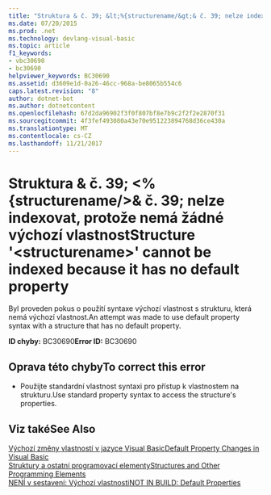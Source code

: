```yaml
---
title: "Struktura & č. 39; &lt;%{structurename/&gt;& č. 39; nelze indexovat, protože nemá žádné výchozí vlastnost"
ms.date: 07/20/2015
ms.prod: .net
ms.technology: devlang-visual-basic
ms.topic: article
f1_keywords:
- vbc30690
- bc30690
helpviewer_keywords: BC30690
ms.assetid: d3609e1d-0a26-46cc-968a-be8065b554c6
caps.latest.revision: "8"
author: dotnet-bot
ms.author: dotnetcontent
ms.openlocfilehash: 67d2da96902f3f0f807bf8e7b9c2f2f2e2870f31
ms.sourcegitcommit: 4f3fef493080a43e70e951223894768d36ce430a
ms.translationtype: MT
ms.contentlocale: cs-CZ
ms.lasthandoff: 11/21/2017
---
```

# <a name="structure-39ltstructurenamegt39-cannot-be-indexed-because-it-has-no-default-property"></a><span data-ttu-id="5ae84-102">Struktura & č. 39; &lt;%{structurename/&gt;& č. 39; nelze indexovat, protože nemá žádné výchozí vlastnost</span><span class="sxs-lookup"><span data-stu-id="5ae84-102">Structure &#39;&lt;structurename&gt;&#39; cannot be indexed because it has no default property</span></span>
<span data-ttu-id="5ae84-103">Byl proveden pokus o použití syntaxe výchozí vlastnost s strukturu, která nemá výchozí vlastnost.</span><span class="sxs-lookup"><span data-stu-id="5ae84-103">An attempt was made to use default property syntax with a structure that has no default property.</span></span>  
  
 <span data-ttu-id="5ae84-104">**ID chyby:** BC30690</span><span class="sxs-lookup"><span data-stu-id="5ae84-104">**Error ID:** BC30690</span></span>  
  
## <a name="to-correct-this-error"></a><span data-ttu-id="5ae84-105">Oprava této chyby</span><span class="sxs-lookup"><span data-stu-id="5ae84-105">To correct this error</span></span>  
  
-   <span data-ttu-id="5ae84-106">Použijte standardní vlastnost syntaxi pro přístup k vlastnostem na strukturu.</span><span class="sxs-lookup"><span data-stu-id="5ae84-106">Use standard property syntax to access the structure's properties.</span></span>  
  
## <a name="see-also"></a><span data-ttu-id="5ae84-107">Viz také</span><span class="sxs-lookup"><span data-stu-id="5ae84-107">See Also</span></span>  
 [<span data-ttu-id="5ae84-108">Výchozí změny vlastností v jazyce Visual Basic</span><span class="sxs-lookup"><span data-stu-id="5ae84-108">Default Property Changes in Visual Basic</span></span>](http://msdn.microsoft.com/en-us/9b8cfad7-40ac-4b83-affb-1ff781755a4c)  
 [<span data-ttu-id="5ae84-109">Struktury a ostatní programovací elementy</span><span class="sxs-lookup"><span data-stu-id="5ae84-109">Structures and Other Programming Elements</span></span>](../../visual-basic/programming-guide/language-features/data-types/structures-and-other-programming-elements.md)  
 [<span data-ttu-id="5ae84-110">NENÍ v sestavení: Výchozí vlastnosti</span><span class="sxs-lookup"><span data-stu-id="5ae84-110">NOT IN BUILD: Default Properties</span></span>](http://msdn.microsoft.com/en-us/a70f2a27-8176-4858-935e-f25afdd43ab5)
